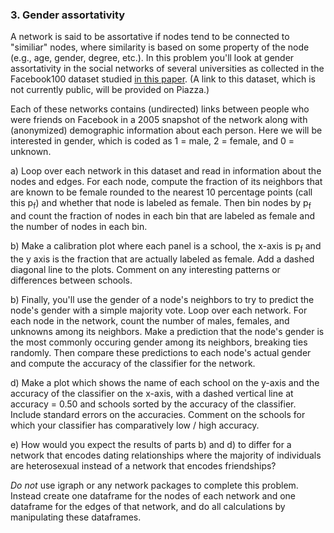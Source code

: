 ### 3. Gender assortativity

A network is said to be assortative if nodes tend to be connected to "similiar" nodes, where similarity is based on some property of the node (e.g., age, gender, degree, etc.). In this problem you'll look at gender assortativity in the social networks of several universities as collected in the Facebook100 dataset studied [in this paper](https://www.sciencedirect.com/science/article/pii/S0378437111009186). (A link to this dataset, which is not currently public, will be provided on Piazza.)

Each of these networks contains (undirected) links between people who were friends on Facebook in a 2005 snapshot of the network along with (anonymized) demographic information about each person. Here we will be interested in gender, which is coded as 1 = male, 2 = female, and 0 = unknown.

a) Loop over each network in this dataset and read in information about the nodes and edges. For each node, compute the fraction of its neighbors that are known to be female rounded to the nearest 10 percentage points (call this p<sub>f</sub>) and whether that node is labeled as female. Then bin nodes by p<sub>f</sub> and count the fraction of nodes in each bin that are labeled as female and the number of nodes in each bin. 

b) Make a calibration plot where each panel is a school, the x-axis is p<sub>f</sub> and the y axis is the fraction that are actually labeled as female. Add a dashed diagonal line to the plots. Comment on any interesting patterns or differences between schools.

b) Finally, you'll use the gender of a node's neighbors to try to predict the node's gender with a simple majority vote. Loop over each network. For each node in the network, count the number of males, females, and unknowns among its neighbors. Make a prediction that the node's gender is the most commonly occuring gender among its neighbors, breaking ties randomly. Then compare these predictions to each node's actual gender and compute the accuracy of the classifier for the network.

d) Make a plot which shows the name of each school on the y-axis and the accuracy of the classifier on the x-axis, with a dashed vertical line at accuracy = 0.50 and schools sorted by the accuracy of the classifier. Include standard errors on the accuracies. Comment on the schools for which your classifier has comparatively low / high accuracy.

e) How would you expect the results of parts b) and d) to differ for a network that encodes dating relationships where the majority of individuals are heterosexual instead of a network that encodes friendships?

*Do not* use igraph or any network packages to complete this problem. Instead create one dataframe for the nodes of each network and one dataframe for the edges of that network, and do all calculations by manipulating these dataframes.
